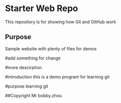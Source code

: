 # Starter Web Repo

This repository is for showing how Git and GitHub work

## Purpose

Sample website with plenty of files for demos

#add something for change

#more descirption

#introduction
this is a demo program for learning git

#purpose
learning git

##Copyright
Mr bobby.zhou
